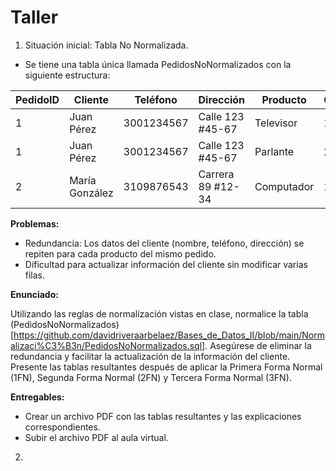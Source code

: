 # Taller

1. Situación inicial: Tabla No Normalizada.

* Se tiene una tabla única llamada PedidosNoNormalizados con la siguiente estructura:

| PedidoID	| Cliente |	Teléfono	| Dirección	| Producto	| Cantidad |	Fecha |
|-----------|---------|-----------|-----------|-----------|----------|--------|
|1|	Juan Pérez | 3001234567	| Calle 123 #45-67	| Televisor	| 1 |	2025-02-01 |
|1|	Juan Pérez | 3001234567	| Calle 123 #45-67	| Parlante	| 2	| 2025-02-01 |
|2|	María González |	3109876543	| Carrera 89 #12-34 | Computador	| 1 |	2025-02-03 |

**Problemas:**

* Redundancia: Los datos del cliente (nombre, teléfono, dirección) se repiten para cada producto del mismo pedido.
* Dificultad para actualizar información del cliente sin modificar varias filas.

**Enunciado:**

Utilizando las reglas de normalización vistas en clase, normalice la tabla (PedidosNoNormalizados)[https://github.com/davidriveraarbelaez/Bases_de_Datos_II/blob/main/Normalizaci%C3%B3n/PedidosNoNormalizados.sql]. Asegúrese de eliminar la redundancia y facilitar la actualización de la información del cliente. Presente las tablas resultantes después de aplicar la Primera Forma Normal (1FN), Segunda Forma Normal (2FN) y Tercera Forma Normal (3FN).

**Entregables:**
* Crear un archivo PDF con las tablas resultantes y las explicaciones correspondientes.
* Subir el archivo PDF al aula virtual.

2. 
